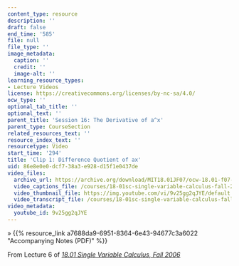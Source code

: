 ```yaml
---
content_type: resource
description: ''
draft: false
end_time: '585'
file: null
file_type: ''
image_metadata:
  caption: ''
  credit: ''
  image-alt: ''
learning_resource_types:
- Lecture Videos
license: https://creativecommons.org/licenses/by-nc-sa/4.0/
ocw_type: ''
optional_tab_title: ''
optional_text: ''
parent_title: 'Session 16: The Derivative of a^x'
parent_type: CourseSection
related_resources_text: ''
resource_index_text: ''
resourcetype: Video
start_time: '294'
title: 'Clip 1: Difference Quotient of ax'
uid: 86e8e0e0-dcf7-38a3-e928-d15f1e0437de
video_files:
  archive_url: https://archive.org/download/MIT18.01JF07/ocw-18.01-f07-lec06_300k.mp4
  video_captions_file: /courses/18-01sc-single-variable-calculus-fall-2010/b22f33c492af5c17988fc1cbb9b53b13_9v25gg2qJYE.vtt
  video_thumbnail_file: https://img.youtube.com/vi/9v25gg2qJYE/default.jpg
  video_transcript_file: /courses/18-01sc-single-variable-calculus-fall-2010/7b3d34cdd020e19cfeb3ae5470347818_9v25gg2qJYE.pdf
video_metadata:
  youtube_id: 9v25gg2qJYE
---
```

» {{% resource_link a7688da9-6951-8364-6e43-94677c3a6022 "Accompanying Notes (PDF)" %}}

From Lecture 6 of [_18.01 Single Variable Calculus, Fall 2006_](/courses/18-01-single-variable-calculus-fall-2006/video_galleries/video-lectures)